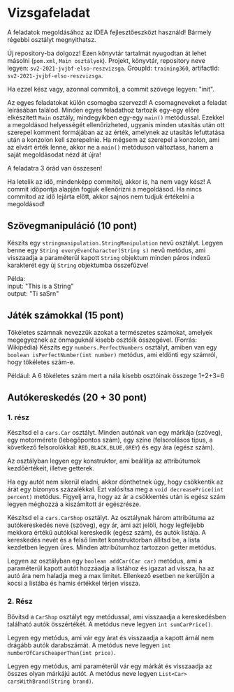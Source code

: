 # Vizsgafeladat

A feladatok megoldásához az IDEA fejlesztőeszközt használd! Bármely régebbi osztályt megnyithatsz.

Új repository-ba dolgozz! Ezen könyvtár tartalmát nyugodtan át lehet másolni (`pom.xml`, `Main osztályok`).
Projekt, könyvtár, repository neve legyen: `sv2-2021-jvjbf-elso-reszvizsga`. GroupId: `training360`, artifactId: `sv2-2021-jvjbf-elso-reszvizsga`.

Ha ezzel kész vagy, azonnal commitolj, a commit szövege legyen: "init".

Az egyes feladatokat külön csomagba szervezd! A csomagneveket a feladat leírásában találod. Minden egyes feladathoz tartozik 
egy-egy előre elkészített `Main` osztály, mindegyikben egy-egy `main()` metódussal. Ezekkel a megoldásod helyességét 
ellenőrizheted, ugyanis minden utasítás után ott szerepel komment formájában az az érték, amelynek az utasítás 
lefuttatása után a konzolon kell szerepelnie. Ha mégsem az szerepel a konzolon, ami az elvárt érték lenne, akkor ne a 
`main()` metóduson változtass, hanem a saját megoldásodat nézd át újra!

A feladatra 3 órád van összesen!

Ha letelik az idő, mindenképp commitolj, akkor is, ha nem vagy kész! A commit időpontja alapján fogjuk ellenőrizni a megoldásod.
Ha nincs commitod az idő lejárta előtt, akkor sajnos nem tudjuk értékelni a megoldásod!


## Szövegmanipuláció (10 pont)

Készíts egy `stringmanipulation.StringManipulation` nevű osztályt. Legyen benne egy `String everyEvenCharacter(String s)` nevű metódus,
ami visszaadja a paraméterül kapott `String` objektum minden páros indexű karakterét egy új `String` objektumba összefűzve!

Példa:<br>
input: "This is a String" <br>
output: "Ti saSrn"

## Játék számokkal (15 pont)

Tökéletes számnak nevezzük azokat a természetes számokat, amelyek megegyeznek az önmaguknál kisebb osztóik összegével. (Forrás: Wikipédia)
Készits egy `numbers.PerfectNumbers` osztályt, amiben van egy `boolean isPerfectNumber(int number)` metódus, ami eldönti egy számról, hogy tökéletes szám-e.

Például: A 6 tökéletes szám mert a nála kisebb osztóinak összege 1+2+3=6

## Autókereskedés (20 + 30 pont)

### 1. rész

Készítsd el a `cars.Car` osztályt. Minden autónak van egy márkája (szöveg), egy motormérete (lebegőpontos szám),
egy színe (felsorolásos típus, a következő felsorolókkal: `RED,BLACK,BLUE,GREY`) és egy ára (egész szám).

Az osztályban legyen egy konstruktor, ami beállítja az attribútumok kezdőértékeit, illetve getterek.

Ha egy autót nem sikerül eladni, akkor dönthetnek úgy, hogy csökkentik az árát egy bizonyos százalékkal. Ezt valósítsa meg
a `void decreasePrice(int percent)` metódus. Figyelj arra, hogy az ár a csökkentés után is egész szám legyen méghozzá a kiszámított ár egészrésze.

Készítsd el a `cars.CarShop` osztályt. Az osztálynak három attribútuma az autókereskedés neve (szöveg), egy ár, ami azt jelöli, hogy legfeljebb mekkora értékű autókkal kereskedik (egész szám), és autók listája.
A kereskedés nevét és a felső limitet konstruktorban állítsd be, a lista kezdetben legyen üres.
Minden attribútumhoz tartozzon getter metódus. 

Legyen az osztályban egy `boolean addCar(Car car)` metódus, ami a paraméterül kapott autót hozzáadja a listához és
igazat ad vissza, ha az autó ára nem haladja meg a max limitet. Ellenkező esetben ne kerüljön a kocsi a listába és hamis értékkel térjen vissza.

### 2. Rész

Bővitsd a `CarShop` osztályt egy metódussal, ami visszaadja a kereskedésben található autók összértékét.
A metódus neve legyen `int sumCarPrice()`.

Legyen egy metódus, ami vár egy árat és visszaadja a kapott árnál nem drágább autók darabszámát.
A metódus neve legyen `int numberOfCarsCheaperThan(int price)`.

Legyen egy metódus, ami paraméterül vár egy márkát és visszaadja az összes olyan márkájú autót. 
A metódus neve legyen `List<Car> carsWithBrand(String brand)`. 
